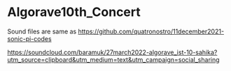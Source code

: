 # Algorave10th_Concert

Sound files are same as https://github.com/quatronostro/11december2021-sonic-pi-codes


https://soundcloud.com/baramuk/27march2022-algorave_ist-10-sahika?utm_source=clipboard&utm_medium=text&utm_campaign=social_sharing
